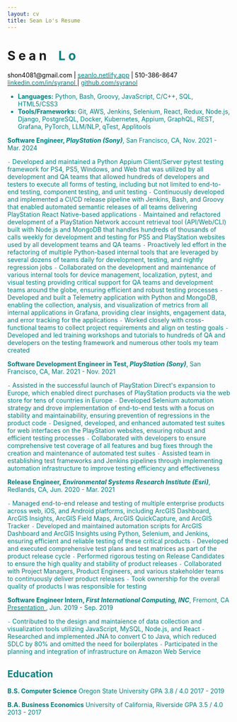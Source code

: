 ```yaml
--- 
layout: cv
title: Sean Lo's Resume
--- 
```


# S e a n     <span style="opacity:0;">_</span> <font color="teal">L o
          
<div id="webaddress">
  <a><font color="black"> shon4081@gmail.com <font color="black">| <a href="https://seanlo.netlify.app"><font color="teal"> seanlo.netlify.app</font></a> | </font>  510-386-8647 </font> </a>
</div>
  
<div id="webaddress">
  <a href="https://www.linkedin.com/in/syranol"><font color="teal">linkedin.com/in/syranol </font></a>
  <font color="black">|</font> <a href="https://github.com/syranol"><font color="teal">github.com/syranol</font></a> 
</div>
 
- __Languages:__ Python, Bash, Groovy, JavaScript, C/C++, SQL, HTML5/CSS3
- __Tools/Frameworks:__ Git, AWS, Jenkins, Selenium, React, Redux, Node.js, Django, PostgreSQL, Docker, Kubernetes, Appium, GraphQL, REST, Grafana, PyTorch, LLM/NLP, qTest, Applitools

__Software Engineer, *PlayStation (Sony)*__, San Francisco, CA, Nov. 2021 - Mar. 2024

`-` Developed and maintained a Python Appium Client/Server pytest testing framework for PS4, PS5, Windows, and Web that was utilized by all development and QA teams that allowed hundreds of developers and testers to execute all forms of testing, including but not limited to end-to-end testing, component testing, and unit testing
`-` Continuously developed and implemented a CI/CD release pipeline with Jenkins, Bash, and Groovy that enabled automated semantic releases of all teams delivering PlayStation React Native-based applications
`-` Maintained and refactored development of a PlayStation Network account retrieval tool (API/Web/CLI) built with Node.js and MongoDB that handles hundreds of thousands of calls weekly for development and testing for PS5 and PlayStation websites used by all development teams and QA teams
`-` Proactively led effort in the refactoring of multiple Python-based internal tools that are leveraged by several dozens of teams daily for development, testing, and nightly regression jobs
`-` Collaborated on the development and maintenance of various internal tools for device management, localization, pytest, and visual testing providing critical support for QA teams and development teams around the globe, ensuring efficient and robust testing processes
`-` Developed and built a Telemetry application with Python and MongoDB, enabling the collection, analysis, and visualization of metrics from all internal applications in Grafana, providing clear insights, engagement data, and error tracking for the applications
`-` Worked closely with cross-functional teams to collect project requirements and align on testing goals
`-` Developed and led training workshops and tutorials to hundreds of QA and developers on the testing framework and numerous other tools my team created

__Software Development Engineer in Test, *PlayStation (Sony)*__, San Francisco, CA, Mar. 2021 - Nov. 2021

`-` Assisted in the successful launch of PlayStation Direct's expansion to Europe, which enabled direct purchases of PlayStation products via the web store for tens of countries in Europe
`-` Developed Selenium automation strategy and drove implementation of end-to-end tests with a focus on stability and maintainability, ensuring prevention of regressions in the product code
`-` Designed, developed, and enhanced automated test suites for web interfaces on the PlayStation websites, ensuring robust and efficient testing processes
`-` Collaborated with developers to ensure comprehensive test coverage of all features and bug fixes through the creation and maintenance of automated test suites
`-` Assisted team in establishing test frameworks and Jenkins pipelines through implementing automation infrastructure to improve testing efficiency and effectiveness

__Release Engineer, *Environmental Systems Research Institute (Esri)*__, Redlands, CA, Jun. 2020 - Mar. 2021

`-` Managed end-to-end release and testing of multiple enterprise products across web, iOS, and Android platforms, including ArcGIS Dashboard, ArcGIS Insights, ArcGIS Field Maps, ArcGIS QuickCapture, and ArcGIS Tracker
`-` Developed and maintained automation scripts for ArcGIS Dashboard and ArcGIS Insights using Python, Selenium, and Jenkins, ensuring efficient and reliable testing of these critical products
`-` Developed and executed comprehensive test plans and test matrices as part of the product release cycle
`-` Performed rigorous testing on Release Candidates to ensure the high quality and stability of product releases
`-` Collaborated with Project Managers, Product Engineers, and various stakeholder teams to continuously deliver product releases 
`-` Took ownership for the overall quality of products I was responsible for testing

__Software Engineer Intern, *First International Computing, INC*__, Fremont, CA <a href="https://www.linkedin.com/in/syranol/overlay/1583300266405/single-media-viewer/?type=DOCUMENT&profileId=ACoAABPldJ0BFSjGL3EC_DYMnNJCZ6ongKLGV8o](https://www.linkedin.com/in/syranol/overlay/1583300266405/single-media-viewer?type=DOCUMENT&profileId=ACoAABPldJ0BFSjGL3EC_DYMnNJCZ6ongKLGV8o&lipi=urn%3Ali%3Apage%3Ad_flagship3_profile_view_base%3Bx6lRpc6VRv6h80zWrUTwyw%3D%3D](https://www.linkedin.com/in/syranol/overlay/1583300266405/single-media-viewer?type=DOCUMENT&profileId=ACoAABPldJ0BFSjGL3EC_DYMnNJCZ6ongKLGV8o&lipi=urn%3Ali%3Apage%3Ad_flagship3_profile_view_base%3BKydn0%2FLdQY6Ut2HiDrOFtw%3D%3D"> <font color="teal"> Presentation </font> </a>, Jun. 2019 - Sep. 2019

`-` Contributed to the design and maintaience of data collection and visualization tools utilizing JavaScript, MySQL, Node.js, and React
`-` Researched and implemented JNA to convert C to Java, which reduced SDLC by 80% and omitted the need for boilerplates
`-` Participated in the planning and integration of infrastructure on Amazon Web Service

## Education

__B.S. Computer Science__   Oregon State University          GPA 3.8 / 4.0          2017 - 2019
        
__B.A. Business Economics__   University of California, Riverside          GPA 3.5 / 4.0          2013 - 2017
